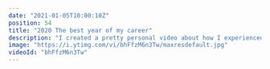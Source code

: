 ```yaml
---
date: "2021-01-05T10:00:10Z"
position: 54
title: "2020 The best year of my career"
description: "I created a pretty personal video about how I experienced 2020. It strangely became the best year of my career. Make sure to stick around to the end for a surprising turn of events for 2021.\n\nFollow me here:\nhttps://timbenniks.dev\nhttps://twitter.com/timbenniks\nhttps://buymeacoff.ee/timbenniks"
image: "https://i.ytimg.com/vi/bhFfzM6n3Tw/maxresdefault.jpg"
videoId: "bhFfzM6n3Tw"
---
```


